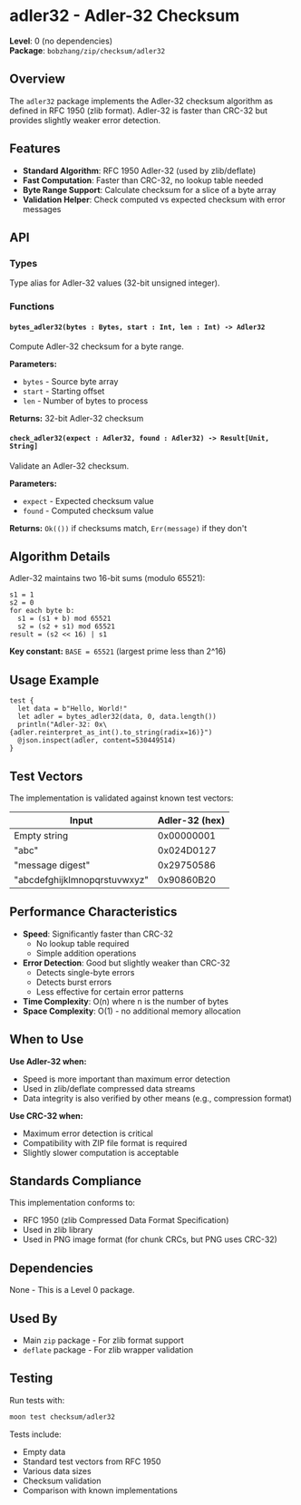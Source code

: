 # adler32 - Adler-32 Checksum

**Level**: 0 (no dependencies)  
**Package**: `bobzhang/zip/checksum/adler32`

## Overview

The `adler32` package implements the Adler-32 checksum algorithm as defined in RFC 1950 (zlib format). Adler-32 is faster than CRC-32 but provides slightly weaker error detection.

## Features

- **Standard Algorithm**: RFC 1950 Adler-32 (used by zlib/deflate)
- **Fast Computation**: Faster than CRC-32, no lookup table needed
- **Byte Range Support**: Calculate checksum for a slice of a byte array
- **Validation Helper**: Check computed vs expected checksum with error messages

## API

### Types



Type alias for Adler-32 values (32-bit unsigned integer).

### Functions

#### `bytes_adler32(bytes : Bytes, start : Int, len : Int) -> Adler32`

Compute Adler-32 checksum for a byte range.

**Parameters:**
- `bytes` - Source byte array
- `start` - Starting offset
- `len` - Number of bytes to process

**Returns:** 32-bit Adler-32 checksum

#### `check_adler32(expect : Adler32, found : Adler32) -> Result[Unit, String]`

Validate an Adler-32 checksum.

**Parameters:**
- `expect` - Expected checksum value
- `found` - Computed checksum value

**Returns:** `Ok(())` if checksums match, `Err(message)` if they don't

## Algorithm Details

Adler-32 maintains two 16-bit sums (modulo 65521):

```
s1 = 1
s2 = 0
for each byte b:
  s1 = (s1 + b) mod 65521
  s2 = (s2 + s1) mod 65521
result = (s2 << 16) | s1
```

**Key constant:** `BASE = 65521` (largest prime less than 2^16)

## Usage Example

```moonbit
test {
  let data = b"Hello, World!"
  let adler = bytes_adler32(data, 0, data.length())
  println("Adler-32: 0x\{adler.reinterpret_as_int().to_string(radix=16)}")
  @json.inspect(adler, content=530449514)
}
```

## Test Vectors

The implementation is validated against known test vectors:

| Input | Adler-32 (hex) |
|-------|----------------|
| Empty string | 0x00000001 |
| "abc" | 0x024D0127 |
| "message digest" | 0x29750586 |
| "abcdefghijklmnopqrstuvwxyz" | 0x90860B20 |

## Performance Characteristics

- **Speed**: Significantly faster than CRC-32
  - No lookup table required
  - Simple addition operations
- **Error Detection**: Good but slightly weaker than CRC-32
  - Detects single-byte errors
  - Detects burst errors
  - Less effective for certain error patterns
- **Time Complexity**: O(n) where n is the number of bytes
- **Space Complexity**: O(1) - no additional memory allocation

## When to Use

**Use Adler-32 when:**
- Speed is more important than maximum error detection
- Used in zlib/deflate compressed data streams
- Data integrity is also verified by other means (e.g., compression format)

**Use CRC-32 when:**
- Maximum error detection is critical
- Compatibility with ZIP file format is required
- Slightly slower computation is acceptable

## Standards Compliance

This implementation conforms to:
- RFC 1950 (zlib Compressed Data Format Specification)
- Used in zlib library
- Used in PNG image format (for chunk CRCs, but PNG uses CRC-32)

## Dependencies

None - This is a Level 0 package.

## Used By

- Main `zip` package - For zlib format support
- `deflate` package - For zlib wrapper validation

## Testing

Run tests with:
```bash
moon test checksum/adler32
```

Tests include:
- Empty data
- Standard test vectors from RFC 1950
- Various data sizes
- Checksum validation
- Comparison with known implementations
